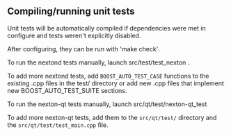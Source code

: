 Compiling/running unit tests
------------------------------------

Unit tests will be automatically compiled if dependencies were met in configure
and tests weren't explicitly disabled.

After configuring, they can be run with 'make check'.

To run the nextond tests manually, launch src/test/test_nexton .

To add more nextond tests, add `BOOST_AUTO_TEST_CASE` functions to the existing
.cpp files in the test/ directory or add new .cpp files that
implement new BOOST_AUTO_TEST_SUITE sections.

To run the nexton-qt tests manually, launch src/qt/test/nexton-qt_test

To add more nexton-qt tests, add them to the `src/qt/test/` directory and
the `src/qt/test/test_main.cpp` file.
